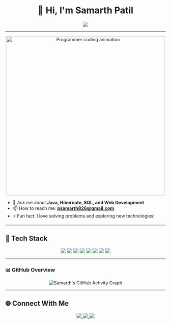 <!-- Header -->
<h1 align="center">👋 Hi, I'm Samarth Patil</h1>

<!-- Typing Animation -->
<p align="center">
  <a href="https://github.com/samarthpatil">
    <img src="https://readme-typing-svg.herokuapp.com?size=24&duration=4000&color=FF5733&center=true&vCenter=true&width=500&lines=Aspiring+Full+Stack+Java+Developer;Java+%7C+JDBC+%7C+Hibernate+(JPA);MySQL+%7C+Oracle+%7C+PostgreSQL;HTML+%7C+CSS+%7C;Passionate+About+Clean+Code+%26"/>
  </a>
</p>

---

<p align="center">
  <img src="https://media.giphy.com/media/qgQUggAC3Pfv687qPC/giphy.gif" alt="Programmer coding animation" width="500"/>
</p>


- 💬 Ask me about **Java, Hibernate, SQL, and Web Development**
- 📫 How to reach me: **psamarth826@gmail.com**
- ⚡ Fun fact: I love solving problems and exploring new technologies!

---

## 🧰 Tech Stack
<p align="center">
  <img src="https://img.shields.io/badge/Java-orange?style=for-the-badge&logo=java&logoColor=white"/>
  <img src="https://img.shields.io/badge/JDBC-blue?style=for-the-badge"/>
  <img src="https://img.shields.io/badge/Hibernate-black?style=for-the-badge&logo=hibernate&logoColor=white"/>
  <img src="https://img.shields.io/badge/MySQL-teal?style=for-the-badge&logo=mysql&logoColor=white"/>
  <img src="https://img.shields.io/badge/Oracle-red?style=for-the-badge&logo=oracle&logoColor=white"/>
  <img src="https://img.shields.io/badge/PostgreSQL-336791?style=for-the-badge&logo=postgresql&logoColor=white"/>
  <img src="https://img.shields.io/badge/HTML5-E34F26?style=for-the-badge&logo=html5&logoColor=white"/>
  <img src="https://img.shields.io/badge/CSS3-1572B6?style=for-the-badge&logo=css3&logoColor=white"/>
</p>

---

### 📊 GitHub Overview

<p align="center">
  <img src="https://github-readme-activity-graph.vercel.app/graph?username=samarthpatil826&theme=github-dark&hide_border=true&area=true" alt="Samarth's GitHub Activity Graph" />
</p>


---

## 🌐 Connect With Me
<p align="center">
  <a href="https://www.linkedin.com/in/samarth-patil-4a6946279?utm_source=share&utm_campaign=share_via&utm_content=profile&utm_medium=android_app">
    <img src="https://img.shields.io/badge/LinkedIn-blue?style=for-the-badge&logo=linkedin"/>
  </a>
  <a href="mailto:psamarth826@gmail.com">
    <img src="https://img.shields.io/badge/Email-white?style=for-the-badge&logo=gmail"/>
  </a>
  <a href="[https://www.hackerrank.com/samarthpatil826](https://www.hackerrank.com/profile/psamarth826)">
    <img src="https://img.shields.io/badge/HackerRank-00EA64?style=for-the-badge&logo=hackerrank&logoColor=white" /></a>
</p>
